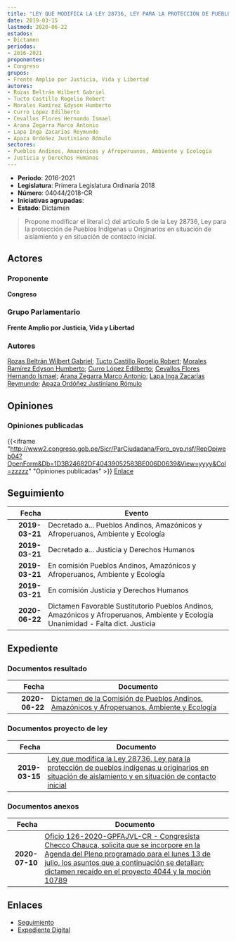 ```yaml
---
title: "LEY QUE MODIFICA LA LEY 28736, LEY PARA LA PROTECCIÓN DE PUEBLOS INDÍGENAS U ORIGINARIOS EN SITUACIÓN DE AISLAMIENTO Y EN SITUACIÓN DE CONTACTO INICIAL"
date: 2019-03-15
lastmod: 2020-06-22
estados:
- Dictamen
periodos:
- 2016-2021
proponentes:
- Congreso
grupos:
- Frente Amplio por Justicia, Vida y Libertad
autores:
- Rozas Beltrán Wilbert Gabriel
- Tucto Castillo Rogelio Robert
- Morales Ramírez Edyson Humberto
- Curro López Edilberto
- Cevallos Flores Hernando Ismael
- Arana Zegarra Marco Antonio
- Lapa Inga Zacarías Reymundo
- Apaza Ordóñez Justiniano Rómulo
sectores:
- Pueblos Andinos, Amazónicos y Afroperuanos, Ambiente y Ecología
- Justicia y Derechos Humanos
---
```

- **Periodo**: 2016-2021
- **Legislatura**: Primera Legislatura Ordinaria 2018
- **Número**: 04044/2018-CR
- **Iniciativas agrupadas**: 
- **Estado**: Dictamen

> Propone modificar el literal c) del artículo 5 de la Ley 28736, Ley para la protección de Pueblos Indígenas u Originarios en situación de aislamiento y en situación de contacto inicial.


## Actores

### Proponente

**Congreso**

### Grupo Parlamentario

**Frente Amplio por Justicia, Vida y Libertad**

### Autores

[Rozas Beltrán Wilbert Gabriel](mailto:mailto:wrozas@congreso.gob.pe); [Tucto Castillo Rogelio Robert](mailto:mailto:rtucto@congreso.gob.pe); [Morales Ramírez Edyson Humberto](mailto:mailto:emorales@congreso.gob.pe); [Curro López Edilberto](mailto:mailto:ecurro@congreso.gob.pe); [Cevallos Flores Hernando Ismael](mailto:mailto:hcevallos@congreso.gob.pe); [Arana Zegarra Marco Antonio](mailto:mailto:marana@congreso.gob.pe); [Lapa Inga Zacarías Reymundo](mailto:mailto:zlapa@congreso.gob.pe); [Apaza Ordóñez Justiniano Rómulo](mailto:mailto:japaza@congreso.gob.pe)

## Opiniones

### Opiniones publicadas

{{<iframe "http://www2.congreso.gob.pe/Sicr/ParCiudadana/Foro_pvp.nsf/RepOpiweb04?OpenForm&Db=1D3B24682DF40439052583BE006D0639&View=yyyy&Col=zzzzz" "Opiniones publicadas" >}}
[Enlace](http://www2.congreso.gob.pe/Sicr/ParCiudadana/Foro_pvp.nsf/RepOpiweb04?OpenForm&Db=1D3B24682DF40439052583BE006D0639&View=yyyy&Col=zzzzz)


## Seguimiento

| Fecha | Evento |
|------:|--------|
| **2019-03-21** | Decretado a... Pueblos Andinos, Amazónicos y Afroperuanos, Ambiente y Ecología |
| **2019-03-21** | Decretado a... Justicia y Derechos Humanos |
| **2019-03-21** | En comisión Pueblos Andinos, Amazónicos y Afroperuanos, Ambiente y Ecología |
| **2019-03-21** | En comisión Justicia y Derechos Humanos |
| **2020-06-22** | Dictamen Favorable Sustitutorio Pueblos Andinos, Amazónicos y Afroperuanos, Ambiente y Ecología Unanimidad - Falta dict. Justicia |

## Expediente

### Documentos resultado

| Fecha | Documento |
|------:|-----------|
| **2020-06-22** | [Dictamen de la Comisión de Pueblos Andinos, Amazónicos y Afroperuanos, Ambiente y Ecología](http://www.leyes.congreso.gob.pe/Documentos/2016_2021/Dictamenes/Proyectos_de_Ley/04044DC19MAY20200622.pdf) |

### Documentos proyecto de ley

| Fecha | Documento |
|------:|-----------|
| **2019-03-15** | [Ley que modifica la Ley 28736, Ley para la protección de pueblos indígenas u originarios en situación de aislamiento y en situación de contacto inicial](http://www.leyes.congreso.gob.pe/Documentos/2016_2021/Proyectos_de_Ley_y_de_Resoluciones_Legislativas/PL0403620190314.pdf) |

### Documentos anexos

| Fecha | Documento |
|------:|-----------|
| **2020-07-10** | [Oficio 126-2020-GPFAJVL-CR - Congresista Checco Chauca, solicita que se incorpore en la Agenda del Pleno programado para el lunes 13 de julio, los asuntos que a continuación se detallan; dictamen recaído en el proyecto 4044 y la moción 10789](http://www.leyes.congreso.gob.pe/Documentos/2016_2021/Oficios/Grupos_Parlamentarios/OFICIO-126-2020-GPFAJVL-CR.pdf) |

## Enlaces

- [Seguimiento](http://www2.congreso.gob.pe/Sicr/TraDocEstProc/CLProLey2016.nsf/f7fff46988ca05b1052578e100829cc7/a517e406e356c1fc052583be00792d95?OpenDocument)
- [Expediente Digital](http://www2.congreso.gob.pe/Sicr/TraDocEstProc/CLProLey2016.nsf/f7fff46988ca05b1052578e100829cc7/a517e406e356c1fc052583be00792d95?OpenDocument&Click=05257FB7005EB655.eb71d0cf91d8294e05256cdf006b5706/$Body/0.1C6C)

